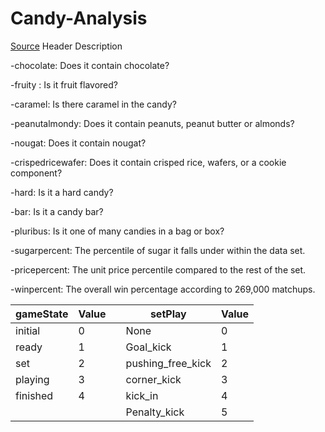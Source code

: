 # Candy-Analysis

[Source](https://github.com/fivethirtyeight/data/blob/master/candy-power-ranking/candy-data.csv)
Header	Description

  -chocolate:	Does it contain chocolate?
  
  -fruity	:   Is it fruit flavored?
  
  -caramel: 	Is there caramel in the candy?
  
  -peanutalmondy:	Does it contain peanuts, peanut butter or almonds?
  
  -nougat:	Does it contain nougat?
  
  -crispedricewafer:	Does it contain crisped rice, wafers, or a cookie component?
  
  -hard:	Is it a hard candy?
  
  -bar:	Is it a candy bar?
  
  -pluribus:	Is it one of many candies in a bag or box?
  
  -sugarpercent:	The percentile of sugar it falls under within the data set.
  
  -pricepercent:	The unit price percentile compared to the rest of the set.
  
  -winpercent:	The overall win percentage according to 269,000 matchups.






| gameState | Value |    | setPlay            | Value |
|-----------|-------|----|--------------------|-------|
| initial   | 0     |    | None               | 0     |
| ready     | 1     |    | Goal_kick          | 1     |
| set       | 2     |    | pushing_free_kick  | 2     |
| playing   | 3     |    | corner_kick        | 3     |
| finished  | 4     |    | kick_in            | 4     |
|           |       |    | Penalty_kick       | 5     |
